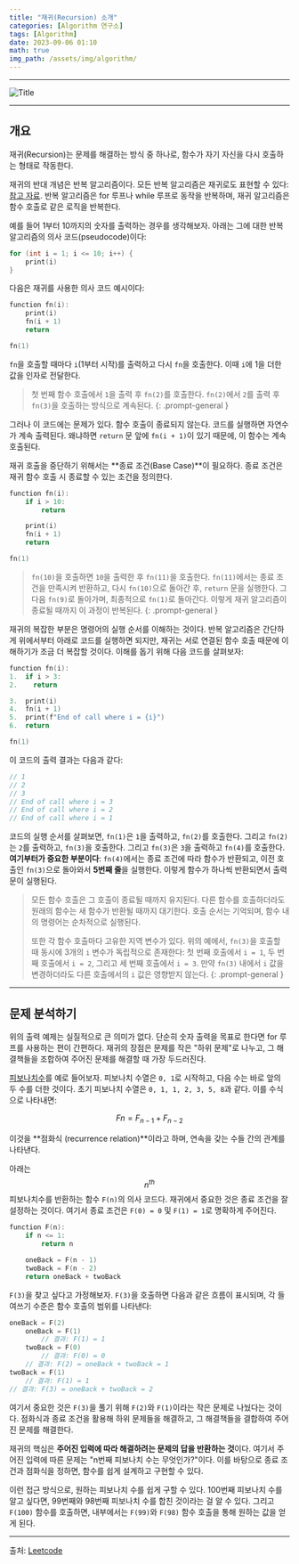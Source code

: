 ```yaml
---
title: "재귀(Recursion) 소개"
categories: [Algorithm 연구소]
tags: [Algorithm]
date: 2023-09-06 01:10
math: true
img_path: /assets/img/algorithm/
---
```


---

![Title](algorithm_title.png)

---

## **개요**

재귀(Recursion)는 문제를 해결하는 방식 중 하나로, 함수가 자기 자신을 다시 호출하는 형태로 작동한다.

재귀의 반대 개념은 반복 알고리즘이다. 모든 반복 알고리즘은 재귀로도 표현할 수 있다: [참고 자료](https://en.wikipedia.org/wiki/Computability_theory). 반복 알고리즘은 for 루프나 while 루프로 동작을 반복하며, 재귀 알고리즘은 함수 호출로 같은 로직을 반복한다.

예를 들어 1부터 10까지의 숫자를 출력하는 경우를 생각해보자. 아래는 그에 대한 반복 알고리즘의 의사 코드(pseudocode)이다:

```cpp
for (int i = 1; i <= 10; i++) {
    print(i)
}
```

다음은 재귀를 사용한 의사 코드 예시이다:

```cpp
function fn(i):
    print(i)
    fn(i + 1)
    return

fn(1)
```

`fn`을 호출할 때마다 `i`(1부터 시작)를 출력하고 다시 `fn`을 호출한다. 이때 `i`에 1을 더한 값을 인자로 전달한다.

> 첫 번째 함수 호출에서 `1`을 출력 후 `fn(2)`를 호출한다. `fn(2)`에서 `2`를 출력 후 `fn(3)`을 호출하는 방식으로 계속된다.
{: .prompt-general }

그러나 이 코드에는 문제가 있다. 함수 호출이 종료되지 않는다. 코드를 실행하면 자연수가 계속 출력된다. 왜냐하면 `return` 문 앞에 `fn(i + 1)`이 있기 때문에, 이 함수는 계속 호출된다.

재귀 호출을 중단하기 위해서는 **종료 조건(Base Case)**이 필요하다. 종료 조건은 재귀 함수 호출 시 종료할 수 있는 조건을 정의한다.

```cpp
function fn(i):
    if i > 10:
        return

    print(i)
    fn(i + 1)
    return

fn(1)
```

> `fn(10)`을 호출하면 `10`을 출력한 후 `fn(11)`을 호출한다. `fn(11)`에서는 종료 조건을 만족시켜 반환하고, 다시 `fn(10)`으로 돌아간 후, `return` 문을 실행한다. 그 다음 `fn(9)`로 돌아가며, 최종적으로 `fn(1)`로 돌아간다. 이렇게 재귀 알고리즘이 종료될 때까지 이 과정이 반복된다.
{: .prompt-general }

재귀의 복잡한 부분은 명령어의 실행 순서를 이해하는 것이다. 반복 알고리즘은 간단하게 위에서부터 아래로 코드를 실행하면 되지만, 재귀는 서로 연결된 함수 호출 때문에 이해하기가 조금 더 복잡할 것이다. 이해를 돕기 위해 다음 코드를 살펴보자:

```cpp
function fn(i):
1.  if i > 3:
2.    return

3.  print(i)
4.  fn(i + 1)
5.  print(f"End of call where i = {i}")
6.  return

fn(1)
```

이 코드의 출력 결과는 다음과 같다:

```cpp
// 1
// 2
// 3
// End of call where i = 3
// End of call where i = 2
// End of call where i = 1
```

코드의 실행 순서를 살펴보면, `fn(1)`은 `1`을 출력하고, `fn(2)`를 호출한다. 그리고 `fn(2)`는 `2`를 출력하고, `fn(3)`을 호출한다. 그리고 `fn(3)`은 `3`을 출력하고 `fn(4)`를 호출한다. **여기부터가 중요한 부분이다**: `fn(4)`에서는 종료 조건에 따라 함수가 반환되고, 이전 호출인 `fn(3)`으로 돌아와서 **5번째 줄**을 실행한다. 이렇게 함수가 하나씩 반환되면서 출력문이 실행된다.

> 모든 함수 호출은 그 호출이 종료될 때까지 유지된다. 다른 함수를 호출하더라도 원래의 함수는 새 함수가 반환될 때까지 대기한다. 호출 순서는 기억되며, 함수 내의 명령어는 순차적으로 실행된다.
>
> 또한 각 함수 호출마다 고유한 지역 변수가 있다. 위의 예에서, `fn(3)`을 호출할 때 동시에 3개의 `i` 변수가 독립적으로 존재한다: 첫 번째 호출에서 `i = 1`, 두 번째 호출에서 `i = 2`, 그리고 세 번째 호출에서 `i = 3`. 만약 `fn(3)` 내에서 `i` 값을 변경하더라도 다른 호출에서의 `i` 값은 영향받지 않는다.
{: .prompt-general }

---

## 문제 분석하기

위의 출력 예제는 실질적으로 큰 의미가 없다. 단순히 숫자 출력을 목표로 한다면 for 루프를 사용하는 편이 간편하다. 재귀의 장점은 문제를 작은 "하위 문제"로 나누고, 그 해결책들을 조합하여 주어진 문제를 해결할 때 가장 두드러진다.

[피보나치수](https://en.wikipedia.org/wiki/Fibonacci_number)를 예로 들어보자. 피보나치 수열은 `0, 1`로 시작하고, 다음 수는 바로 앞의 두 수를 더한 것이다. 초기 피보나치 수열은 `0, 1, 1, 2, 3, 5, 8`과 같다. 이를 수식으로 나타내면:

$$F{n} = F_{n - 1} + F_{n - 2}$$

이것을 **점화식 (recurrence relation)**이라고 하며, 연속을 갖는 수들 간의 관계를 나타낸다.

아래는 $$n^{th}$$ 피보나치수를 반환하는 함수 `F(n)`의 의사 코드다. 재귀에서 중요한 것은 종료 조건을 잘 설정하는 것이다. 여기서 종료 조건은 `F(0) = 0` 및 `F(1) = 1`로 명확하게 주어진다.

```cpp
function F(n):
    if n <= 1:
        return n

    oneBack = F(n - 1)
    twoBack = F(n - 2)
    return oneBack + twoBack
```

`F(3)`을 찾고 싶다고 가정해보자. `F(3)`을 호출하면 다음과 같은 흐름이 표시되며, 각 들여쓰기 수준은 함수 호출의 범위를 나타낸다:

```cpp
oneBack = F(2)
    oneBack = F(1)
        // 결과: F(1) = 1
    twoBack = F(0)
        // 결과: F(0) = 0
    // 결과: F(2) = oneBack + twoBack = 1
twoBack = F(1)
    // 결과: F(1) = 1
// 결과: F(3) = oneBack + twoBack = 2
```

여기서 중요한 것은 `F(3)`을 풀기 위해 `F(2)`와 `F(1)`이라는 작은 문제로 나눴다는 것이다. 점화식과 종료 조건을 활용해 하위 문제들을 해결하고, 그 해결책들을 결합하여 주어진 문제를 해결한다.

재귀의 핵심은 **주어진 입력에 따라 해결하려는 문제의 답을 반환하는 것**이다. 여기서 주어진 입력에 따른 문제는 "n번째 피보나치 수는 무엇인가?"이다. 이를 바탕으로 종료 조건과 점화식을 정하면, 함수를 쉽게 설계하고 구현할 수 있다.

이런 접근 방식으로, 원하는 피보나치 수를 쉽게 구할 수 있다. 100번째 피보나치 수를 알고 싶다면, 99번째와 98번째 피보나치 수를 합친 것이라는 걸 알 수 있다. 그리고 `F(100)` 함수를 호출하면, 내부에서는 `F(99)`와 `F(98)` 함수 호출을 통해 원하는 값을 얻게 된다.

---

출처: [Leetcode](https://leetcode.com/explore/interview/card/leetcodes-interview-crash-course-data-structures-and-algorithms/715/introduction/4655/)
